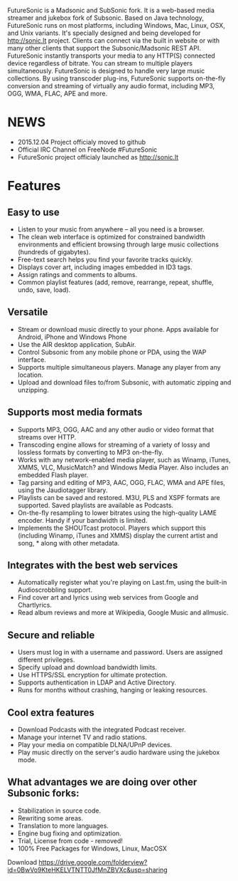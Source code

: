 FutureSonic is a Madsonic and SubSonic fork. It is a web-based media streamer and jukebox fork of Subsonic. Based on Java technology, FutureSonic runs on most platforms, including Windows, Mac, Linux, OSX, and Unix variants. It's specially designed and being developed for http://sonic.lt project. Clients can connect via the built in website or with many other clients that support the Subsonic/Madsonic REST API. FutureSonic instantly transports your media to any HTTP(S) connected device regardless of bitrate. You can stream to multiple players simultaneously. FutureSonic is designed to handle very large music collections. By using transcoder plug-ins, FutureSonic supports on-the-fly conversion and streaming of virtually any audio format, including MP3, OGG, WMA, FLAC, APE and more.

# NEWS
* 2015.12.04 Project officialy moved to github
* Official IRC Channel on FreeNode #FutureSonic
* FutureSonic project officialy launched as http://sonic.lt

# Features

## Easy to use
* Listen to your music from anywhere – all you need is a browser.
* The clean web interface is optimized for constrained bandwidth environments and efficient browsing through large music collections (hundreds of gigabytes).
* Free-text search helps you find your favorite tracks quickly.
* Displays cover art, including images embedded in ID3 tags.
* Assign ratings and comments to albums.
* Common playlist features (add, remove, rearrange, repeat, shuffle, undo, save, load).

## Versatile
* Stream or download music directly to your phone. Apps available for Android, iPhone and Windows Phone
* Use the AIR desktop application, SubAir.
* Control Subsonic from any mobile phone or PDA, using the WAP interface.
* Supports multiple simultaneous players. Manage any player from any location.
* Upload and download files to/from Subsonic, with automatic zipping and unzipping.

## Supports most media formats
* Supports MP3, OGG, AAC and any other audio or video format that streams over HTTP.
* Transcoding engine allows for streaming of a variety of lossy and lossless formats by converting to MP3 on-the-fly.
* Works with any network-enabled media player, such as Winamp, iTunes, XMMS, VLC, MusicMatch? and Windows Media Player. Also includes an embedded Flash player.
* Tag parsing and editing of MP3, AAC, OGG, FLAC, WMA and APE files, using the Jaudiotagger library.
* Playlists can be saved and restored. M3U, PLS and XSPF formats are supported. Saved playlists are available as Podcasts.
* On-the-fly resampling to lower bitrates using the high-quality LAME encoder. Handy if your bandwidth is limited.
* Implements the SHOUTcast protocol. Players which support this (including Winamp, iTunes and XMMS) display the current artist and song, * along with other metadata.

## Integrates with the best web services
* Automatically register what you're playing on Last.fm, using the built-in Audioscrobbling support.
* Find cover art and lyrics using web services from Google and Chartlyrics.
* Read album reviews and more at Wikipedia, Google Music and allmusic.

## Secure and reliable
* Users must log in with a username and password. Users are assigned different privileges.
* Specify upload and download bandwidth limits.
* Use HTTPS/SSL encryption for ultimate protection.
* Supports authentication in LDAP and Active Directory.
* Runs for months without crashing, hanging or leaking resources.

## Cool extra features
* Download Podcasts with the integrated Podcast receiver.
* Manage your internet TV and radio stations.
* Play your media on compatible DLNA/UPnP devices.
* Play music directly on the server's audio hardware using the jukebox mode.

## What advantages we are doing over other Subsonic forks:
* Stabilization in source code.
* Rewriting some areas.
* Translation to more languages.
* Engine bug fixing and optimization.
* Trial, License from code - removed!
* 100% Free Packages for Windows, Linux, MacOSX

 Download https://drive.google.com/folderview?id=0BwVo9KteHKELVTNTT0JfMnZBVXc&usp=sharing

